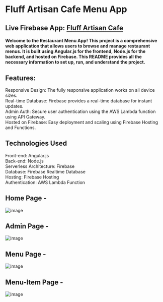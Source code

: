  # Fluff Artisan Cafe Menu App
 ## Live Firebase App: [Fluff Artisan Cafe](https://fluff-cafe.web.app/)

#### Welcome to the Restaurant Menu App! This project is a comprehensive web application that allows users to browse and manage restaurant menus. It is built using Angular.js for the frontend, Node.js for the backend, and hosted on Firebase. This README provides all the necessary information to set up, run, and understand the project.

## Features:
Responsive Design: The fully responsive application works on all device sizes. <br>
Real-time Database: Firebase provides a real-time database for instant updates.<br>
Admin Auth: Secure user authentication using the AWS Lambda function using API Gateway.<br>
Hosted on Firebase: Easy deployment and scaling using Firebase Hosting and Functions.

## Technologies Used
Front-end: Angular.js <br>
Back-end: Node.js <br>
Serverless Architecture: Firebase <br>
Database: Firebase Realtime Database <br>
Hosting: Firebase Hosting <br>
Authentication: AWS Lambda Function <br>
   
## Home Page -
![image](https://github.com/SarthakYelne/Fluff-Cafe-App/assets/89499814/953c0e7a-5c60-4cb1-ad32-1123ba8b237b)

## Admin Page - 
![image](https://github.com/SarthakYelne/Fluff-Cafe-App/assets/89499814/9abdc785-0131-40b5-be06-a4d2fbfffe4f)


## Menu Page -
![image](https://github.com/SarthakYelne/Fluff-Cafe-App/assets/89499814/4923ccf3-e3a9-4736-8c13-0ae4f42f0938)

## Menu-Item Page -
![image](https://github.com/SarthakYelne/Fluff-Cafe-App/assets/89499814/515bd222-139d-4cce-86b4-48f6ad3be188)




